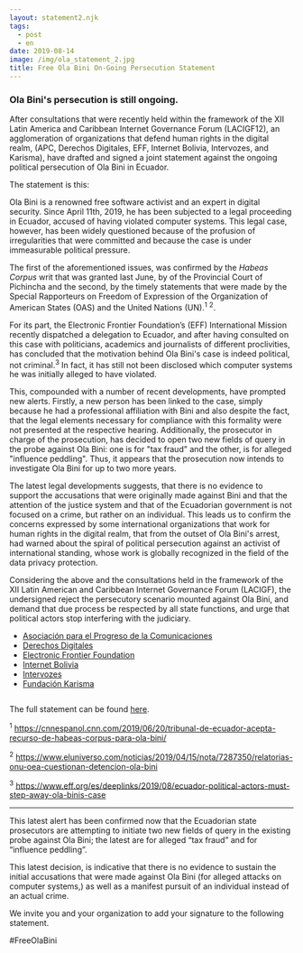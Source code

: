 ```yaml
---
layout: statement2.njk
tags:
  - post
  - en
date: 2019-08-14
image: /img/ola_statement_2.jpg
title: Free Ola Bini On-Going Persecution Statement
---
```

### Ola Bini's persecution is still ongoing.

After consultations that were recently held within the framework of the XII
Latin America and Caribbean Internet Governance Forum (LACIGF12), an
agglomeration of organizations that defend human rights in the digital realm,
(APC, Derechos Digitales, EFF, Internet Bolivia, Intervozes, and Karisma), have
drafted and signed a joint statement against the ongoing political persecution
of Ola Bini in Ecuador.

The statement is this:

Ola Bini is a renowned free software activist and an expert in digital security.
Since April 11th, 2019, he has been subjected to a legal proceeding in Ecuador,
accused of having violated computer systems. This legal case, however, has been
widely questioned because of the profusion of irregularities that were
committed and because the case is under immeasurable political pressure.

The first of the aforementioned issues, was confirmed by the *Habeas Corpus*
writ that was granted last June, by of the Provincial Court of Pichincha and the
second, by the timely statements that were made by the Special Rapporteurs on
Freedom of Expression of the Organization of American States (OAS) and the
United Nations (UN).<sup>1</sup> <sup>2</sup>.

For its part, the Electronic Frontier Foundation’s (EFF) International Mission
recently dispatched a delegation to Ecuador, and after having consulted on this
case with politicians, academics and journalists of different proclivities, has
concluded that the motivation behind Ola Bini's case is indeed political, not
criminal.<sup>3</sup> In fact, it has still not been disclosed which computer
systems he was initially alleged to have violated.

This, compounded with a number of recent developments, have prompted new alerts.
Firstly, a new person has been linked to the case, simply because he had a
professional affiliation with Bini and also despite the fact, that the legal
elements necessary for compliance with this formality were not presented at the
respective hearing. Additionally, the prosecutor in charge of the prosecution,
has decided to open two new fields of query in the probe against Ola Bini: one
is for "tax fraud" and the other, is for alleged "influence peddling". Thus, it
appears that the prosecution now intends to investigate Ola Bini for up to two
more years.

The latest legal developments suggests, that there is no evidence to support the
accusations that were originally made against Bini and that the attention of the
justice system and that of the Ecuadorian government is not focused on a crime,
but rather on an individual. This leads us to confirm the concerns expressed by
some international organizations that work for human rights in the digital
realm, that from the outset of Ola Bini's arrest, had warned about the spiral of
political persecution against an activist of international standing, whose work
is globally recognized in the field of the data privacy protection.

Considering the above and the consultations held in the framework of the XII
Latin American and Caribbean Internet Governance Forum (LACIGF), the undersigned
reject the persecutory scenario mounted against Ola Bini, and demand that due
process be respected by all state functions, and urge that political actors stop
interfering with the judiciary.

* [Asociación para el Progreso de la Comunicaciones](https://www.apc.org/es/pubs/contra-la-persecucion-politica-ola-bini)
* [Derechos Digitales](https://www.derechosdigitales.org/13700/contra-la-persecucion-politica-a-ola-bini/)
* [Electronic Frontier Foundation](https://www.eff.org/deeplinks/2019/08/eff-se-suma-organizaciones-de-america-latina-que-se-oponen-la-acusacion-de-ola)
* [Internet Bolivia](https://twitter.com/InternetBo_org/status/1161333077731401728)
* [Intervozes](http://intervozes.org.br/organizacoes-lancam-nota-contra-a-perseguicao-politica-a-ola-bini/)
* [Fundación Karisma](https://stats.karisma.org.co/nos-unimos-y-pronunciamos-frente-a-la-persecucion-politica-en-caso-de-ola-bini-ejercida-por-el-gobierno-de-ecuador/)

<img src="https://stats.karisma.org.co/wp-content/uploads/2019/08/LOGOS-OLA-1024x114.png" alt="" class="wp-image-19508" srcset="https://stats.karisma.org.co/wp-content/uploads/2019/08/LOGOS-OLA-1024x114.png 1024w, https://stats.karisma.org.co/wp-content/uploads/2019/08/LOGOS-OLA-300x33.png 300w, https://stats.karisma.org.co/wp-content/uploads/2019/08/LOGOS-OLA.png 1268w, https://stats.karisma.org.co/wp-content/uploads/2019/08/LOGOS-OLA-300x33@2x.png 600w" sizes="(max-width: 1024px) 100vw, 1024px">

The full statement can be found [here](https://ia601405.us.archive.org/25/items/pronunciamiento_201908/Pronunciamiento.pdf).

<sup>1</sup> https://cnnespanol.cnn.com/2019/06/20/tribunal-de-ecuador-acepta-recurso-de-habeas-corpus-para-ola-bini/

<sup>2</sup> https://www.eluniverso.com/noticias/2019/04/15/nota/7287350/relatorias-onu-oea-cuestionan-detencion-ola-bini

<sup>3</sup> https://www.eff.org/es/deeplinks/2019/08/ecuador-political-actors-must-step-away-ola-binis-case

---

This latest alert has been confirmed now that the Ecuadorian state prosecutors
are attempting to initiate two new fields of query in the existing probe against
Ola Bini; the latest are for alleged “tax fraud” and for “influence peddling”.

This latest decision, is indicative that there is no evidence to sustain the
initial accusations that were made against Ola Bini (for alleged attacks on
computer systems,) as well as a manifest pursuit of an individual instead of an
actual crime.

We invite you and your organization to add your signature to the following statement.

#FreeOlaBini

